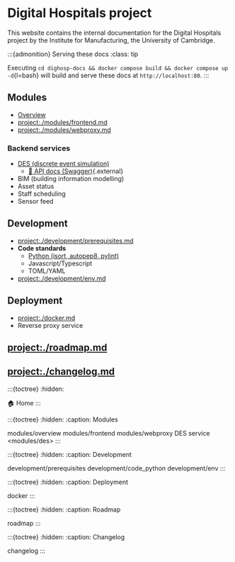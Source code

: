 # Digital Hospitals project

This website contains the internal documentation for the Digital Hospitals project by the Institute for Manufacturing, the University of Cambridge.

:::{admonition} Serving these docs
:class: tip

Executing
`cd dighosp-docs && docker compose build && docker compose up -d`{l=bash}
will build and serve these docs at `http://localhost:80`.
:::

## Modules

- [Overview](project:./modules/overview.md)
- <project:./modules/frontend.md>
- <project:./modules/webproxy.md>

### Backend services

- [DES (discrete event simulation)](project:./modules/des.md)
    - [🔗 API docs (Swagger)](/api/des/docs){.external}
- BIM (building information modelling)
- Asset status
- Staff scheduling
- Sensor feed

## Development

- <project:./development/prerequisites.md>
- **Code standards**
    - [Python (isort, autopep8, pylint)](project:./development/code_python.md)
    - Javascript/Typescript
    - TOML/YAML
- <project:./development/env.md>

## Deployment

- <project:./docker.md>
- Reverse proxy service

## <project:./roadmap.md>

## <project:./changelog.md>

:::{toctree}
:hidden:

🏠 Home <self>
:::

:::{toctree}
:hidden:
:caption: Modules

modules/overview
modules/frontend
modules/webproxy
DES service <modules/des>
:::

:::{toctree}
:hidden:
:caption: Development

development/prerequisites
development/code_python
development/env
:::

:::{toctree}
:hidden:
:caption: Deployment

docker
:::

:::{toctree}
:hidden:
:caption: Roadmap

roadmap
:::

:::{toctree}
:hidden:
:caption: Changelog

changelog
:::